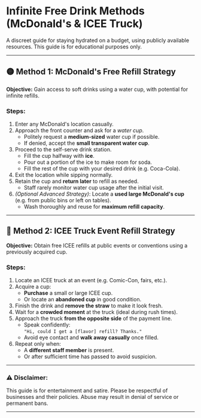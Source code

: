 # Infinite Free Drink Methods (McDonald's & ICEE Truck)

A discreet guide for staying hydrated on a budget, using publicly available resources. This guide is for educational purposes only.

---

## 🟡 Method 1: McDonald's Free Refill Strategy

**Objective:** Gain access to soft drinks using a water cup, with potential for infinite refills.

### Steps:

1. Enter any McDonald's location casually.
2. Approach the front counter and ask for a *water cup*.
   - Politely request a **medium-sized** water cup if possible.
   - If denied, accept the **small transparent water cup**.
3. Proceed to the self-serve drink station.
   - Fill the cup halfway with **ice**.
   - Pour out a portion of the ice to make room for soda.
   - Fill the rest of the cup with your desired drink (e.g. Coca-Cola).
4. Exit the location while sipping normally.
5. Retain the cup and **return later** to refill as needed.
   - Staff rarely monitor water cup usage after the initial visit.
6. *(Optional Advanced Strategy)*: Locate a **used large McDonald's cup** (e.g. from public bins or left on tables).
   - Wash thoroughly and reuse for **maximum refill capacity**.

---

## 🔴 Method 2: ICEE Truck Event Refill Strategy

**Objective:** Obtain free ICEE refills at public events or conventions using a previously acquired cup.

### Steps:

1. Locate an ICEE truck at an event (e.g. Comic-Con, fairs, etc.).
2. Acquire a cup:
   - **Purchase** a small or large ICEE cup.
   - Or locate an **abandoned cup** in good condition.
3. Finish the drink and **remove the straw** to make it look fresh.
4. Wait for a **crowded moment** at the truck (ideal during rush times).
5. Approach the truck **from the opposite side** of the payment line.
   - Speak confidently:  
     `"Hi, could I get a [flavor] refill? Thanks."`
   - Avoid eye contact and **walk away casually** once filled.
6. Repeat only when:
   - A **different staff member** is present.
   - Or after sufficient time has passed to avoid suspicion.

---

### ⚠️ Disclaimer:
This guide is for entertainment and satire. Please be respectful of businesses and their policies. Abuse may result in denial of service or permanent bans.

---

